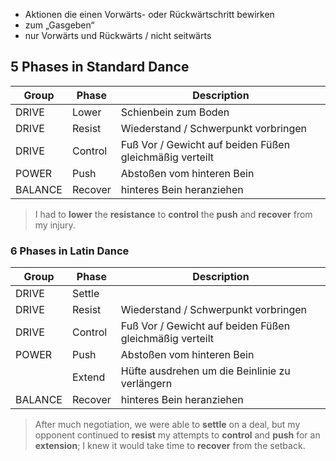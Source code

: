 - Aktionen die einen Vorwärts- oder Rückwärtschritt bewirken
- zum „Gasgeben“
- nur Vorwärts und Rückwärts / nicht seitwärts

## 5 Phases in Standard Dance

| Group   | Phase   | Description                                             |
| ------- | ------- | ------------------------------------------------------- |
| DRIVE   | Lower   | Schienbein zum Boden                                    |
| DRIVE   | Resist  | Wiederstand / Schwerpunkt vorbringen                    |
| DRIVE   | Control | Fuß Vor / Gewicht auf beiden Füßen gleichmäßig verteilt |
| POWER   | Push    | Abstoßen vom hinteren Bein                              |
| BALANCE | Recover | hinteres Bein heranziehen                               |

> I had to **lower** the **resistance** to **control** the **push** and **recover** from my injury.

### 6 Phases in Latin Dance

| Group   | Phase   | Description                                             |
| ------- | ------- | ------------------------------------------------------- |
| DRIVE   | Settle  |                                                         |
| DRIVE   | Resist  | Wiederstand / Schwerpunkt vorbringen                    |
| DRIVE   | Control | Fuß Vor / Gewicht auf beiden Füßen gleichmäßig verteilt |
| POWER   | Push    | Abstoßen vom hinteren Bein                              |
|         | Extend  | Hüfte ausdrehen um die Beinlinie zu verlängern          |
| BALANCE | Recover | hinteres Bein heranziehen                               |

> After much negotiation, we were able to **settle** on a deal, but my opponent continued to **resist** my attempts to **control** and **push** for an **extension**; I knew it would take time to **recover** from the setback.